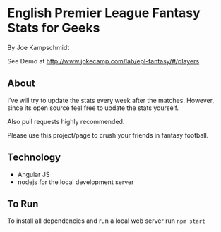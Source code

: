 # English Premier League Fantasy Stats for Geeks

By Joe Kampschmidt

See Demo at <http://www.jokecamp.com/lab/epl-fantasy/#/players>

## About

I've will try to update the stats every week after the matches. However, since its open source feel free to update the stats yourself.

Also pull requests highly recommended.

Please use this project/page to crush your friends in fantasy football.

## Technology

- Angular JS
- nodejs for the local development server

## To Run

To install all dependencies and run a local web server run `npm start`
